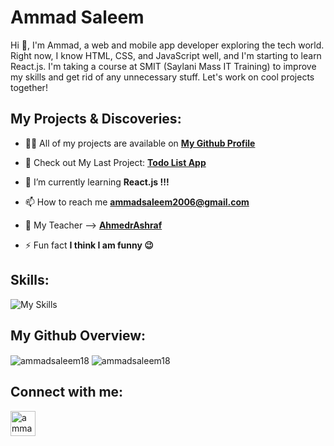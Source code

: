 # Ammad Saleem

Hi 👋, I'm Ammad, a web and mobile app developer exploring the tech world. Right now, I know HTML, CSS, and JavaScript well, and I'm starting to learn React.js. I'm taking a course at SMIT (Saylani Mass IT Training) to improve my skills and get rid of any unnecessary stuff. Let's work on cool projects together!

## My Projects & Discoveries:

- 👨‍💻 All of my projects are available on **[My Github Profile](https://github.com/ammadsaleem18?tab=repositories)**
  
- 🔭 Check out My Last Project: **[Todo List App](https://github.com/ammadsaleem18/Todo-List)**

- 🌱 I’m currently learning **React.js !!!**

- 📫 How to reach me **ammadsaleem2006@gmail.com**

- 🔭 My Teacher --> **[AhmedrAshraf](https://github.com/AhmedrAshraf)**

- ⚡ Fun fact **I think I am funny 😉**

## Skills:
![My Skills](https://skillicons.dev/icons?i=js,html,css,react,nodejs,github,bootstrap,tailwind,ps,figma)

## My Github Overview:
<img align="center" src="https://github-readme-stats.vercel.app/api/top-langs?username=ammadsaleem18&show_icons=true&locale=en&layout=compact" alt="ammadsaleem18" />
<img align="center" src="https://github-readme-stats.vercel.app/api?username=ammadsaleem18&show_icons=true" alt="ammadsaleem18" />

## Connect with me:
<a href="https://github.com/ammadsaleem15" target="blank"><img align="center" src="https://static-00.iconduck.com/assets.00/github-light-icon-2048x1998-m3c0rgap.png" alt="ammadsaleem15" height="40" width="40" /></a>
